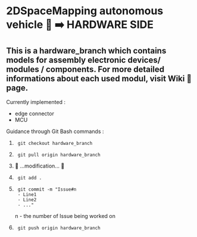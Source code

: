 # 2DSpaceMapping autonomous vehicle 🚗 ➡️ HARDWARE SIDE

This is a hardware_branch which contains models for assembly electronic devices/ modules / components. 
For more detailed informations about each used modul, visit Wiki 📜 page.
----

Currently implemented :
  - edge connector
  - MCU


Guidance through Git Bash commands :
1. 		git checkout hardware_branch
2. 		git pull origin hardware_branch
3. 🚧 ...modification... 🚧
4. 		git add .
5. 		git commit -m "Issue#n
   		- Line1
   		- Line2
   		- ..."
     n  - the number of Issue being worked on
7. 		git push origin hardware_branch
